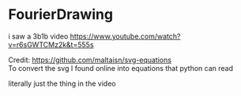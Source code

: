 # FourierDrawing
i saw a 3b1b video
https://www.youtube.com/watch?v=r6sGWTCMz2k&t=555s

Credit: https://github.com/maltaisn/svg-equations  
To convert the svg I found online into equations that python can read

literally just the thing in the video
